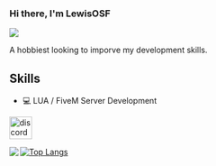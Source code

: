 ### Hi there, I'm LewisOSF
![](https://wallpaperaccess.com/full/707055.jpg)

A hobbiest looking to imporve my development skills.

## Skills
* 💻 LUA / FiveM Server Development



[<img src='https://www.svgrepo.com/show/331368/discord-v2.svg' alt='discord' height='40'>](discord.gg/aquilarp)  

<img align="left" src="https://github-readme-stats.vercel.app/api?username=lewisosf&show_icons=true" />

[![Top Langs](https://github-readme-stats.vercel.app/api/top-langs/?username=lewisosf)](https://github.com/anuraghazra/github-readme-stats)

